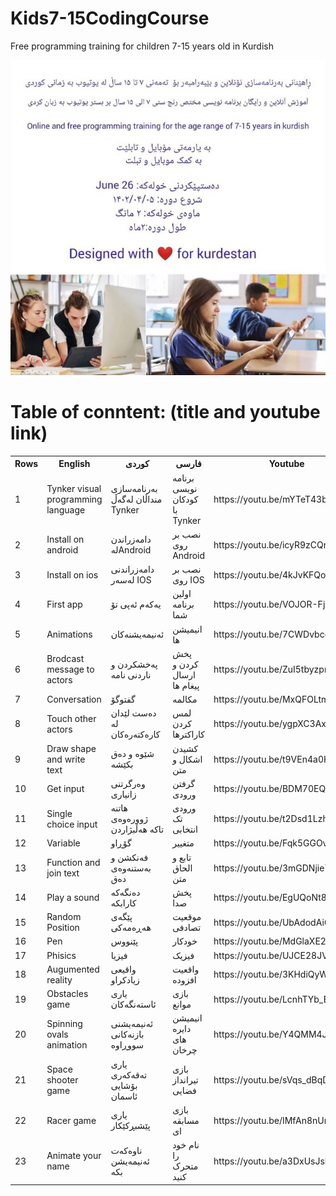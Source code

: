 # Kids7-15CodingCourse
Free programming training for children 7-15 years old in Kurdish </br>

![Screenshot](509110bf-1e38-4955-b8b2-3b1440404ad1.jpg)
# Table of conntent: (title and youtube link)</br>


<table>
  <tr>
    <th>Rows</th>
    <th>English</th>
    <th>کوردی</th>
     <th>فارسی</th>
 <th>Youtube</th>
  </tr>
  <tr>
    <td>1</td>
    <td>Tynker visual programming language </td>
    <td>بەرنامەسازی منداڵان لەگەڵ Tynker </td>
        <td>برنامه نویسی کودکان با Tynker</td>
    <td>https://youtu.be/mYTeT43bNHg</td>
  </tr>
  <tr>
    <td>2</td>
    <td>Install on android</td>
    <td>دامەزراندن لەAndroid </td>
     <td>نصب بر روی Android</td>
     <td>https://youtu.be/icyR9zCQrgo</td>
  </tr>

  <tr>
    <td>3</td>
    <td>Install on ios</td>
    <td>دامەزراندنی لەسەر IOS </td>
     <td>نصب بر روی IOS</td>
     <td>https://youtu.be/4kJvKFQog4g</td>
  </tr>

<tr>
    <td>4</td>
    <td>First app</td>
    <td>یەکەم ئەپی تۆ </td>
     <td>اولین برنامه شما</td>
     <td>https://youtu.be/VOJOR-FjxT4</td>
  </tr>


  <tr>
    <td>5</td>
    <td>Animations</td>
    <td>ئەنیمەیشنەکان</td>
     <td>انیمیشن ها </td>
     <td>https://youtu.be/7CWDvbcoRiU</td>
  </tr>
  
  <tr>
    <td>6</td>
    <td>Brodcast message to actors</td>
    <td>پەخشکردن و ناردنی نامە </td>
     <td>پخش کردن و ارسال پیغام ها </td>
     <td>https://youtu.be/ZuI5tbyzpmM</td>
  </tr>


  <tr>
    <td>7</td>
    <td>Conversation</td>
    <td>گفتوگۆ</td>
     <td>مکالمه</td>
     <td>https://youtu.be/MxQFOLtmCDU</td>
  </tr>

<tr>
    <td>8</td>
    <td>Touch other actors</td>
    <td>دەست لێدان لە کارەکتەرەکان </td>
     <td>لمس کردن کاراکترها </td>
     <td>https://youtu.be/ygpXC3AxJxA</td>
  </tr>

<tr>
    <td>9</td>
    <td>Draw shape and write text</td>
    <td>شێوە و دەق بکێشە </td>
     <td>کشیدن اشکال و متن</td>
     <td>https://youtu.be/t9VEn4a0K4M/td>
  </tr>

 <tr>
    <td>10</td>
    <td>Get input</td>
    <td>وەرگرتنی زانیاری </td>
     <td>گرفتن ورودی </td>
     <td>https://youtu.be/BDM70EQdw-U</td>
  </tr>


  <tr>
    <td>11</td>
    <td>Single choice input</td>
    <td>هاتنە ژوورەوەی تاکە هەڵبژاردن</td>
     <td>ورودی تک انتخابی</td>
     <td>https://youtu.be/t2Dsd1Lzhxk</td>
  </tr>

  <tr>
    <td>12</td>
    <td>Variable</td>
    <td>گۆڕاو</td>
     <td>متغییر</td>
     <td> https://youtu.be/Fqk5GGOvUEU </td>
  </tr>
  
  
  <tr>
    <td>13</td>
    <td> Function and join text </td>
    <td>فەنکشن و بەستنەوەی دەق</td>
     <td> تابع و الحاق متن</td>
     <td> https://youtu.be/3mGDNjie7gQ </td>
  </tr>

   <tr>
    <td>14</td>
    <td>Play a sound</td>
    <td>ده‌نگه‌كه‌ كارابكه‌</td>
     <td>پخش صدا</td>
     <td> https://youtu.be/EgUQoNt8AtE </td>
  </tr>

   <tr>
    <td>15</td>
    <td>Random Position</td>
    <td>پێگەی هەڕەمەکی</td>
     <td>موقعیت تصادفی</td>
     <td>https://youtu.be/UbAdodAi6pA</td>
  </tr>
  <tr>
    <td>16</td>
    <td>Pen</td>
    <td>پێنووس</td>
     <td>خودکار</td>
     <td> https://youtu.be/MdGlaXE2foc </td>
  </tr>

  <tr>
    <td>17</td>
    <td>Phisics</td>
    <td>فیزیا</td>
    <td>فیزیک</td>
    <td>https://youtu.be/UJCE28JVrpI</td>
  </tr>

  
   <tr>
    <td>18</td>
    <td>Augumented reality</td>
    <td>واقیعی زیادکراو</td>
     <td>واقعیت افزوده</td>
     <td>https://youtu.be/3KHdiQyW1Us</td>
  </tr>



 
 <tr>
    <td>19</td>
    <td>Obstacles game</td>
    <td>یاری ئاستەنگەکان</td>
    <td>بازی موانع</td>
    <td>https://youtu.be/LcnhTYb_Bg8</td>
</tr>



  <tr>
    <td>20</td>
    <td>Spinning ovals animation</td>
    <td>ئەنیمەیشنی بازنەکانی سووڕاوە</td>
    <td>انیمیشن دایره های چرخان</td>
    <td>https://youtu.be/Y4QMM4JFd5s</td>
  </tr>
  
  <tr>
    <td>21</td>
    <td>Space shooter game</td>
    <td>یاری تەقەکەری بۆشایی ئاسمان</td>
    <td>بازی تیرانداز فضایی</td>
    <td>https://youtu.be/sVqs_dBqDqE</td>
  </tr>

   <tr>
    <td>22</td>
    <td>Racer game</td>
    <td>یاری پێشبڕکێکار</td>
    <td>بازی مسابقه ای</td>
    <td>https://youtu.be/IMfAn8nUrdk</td>
  </tr>

   <tr>
    <td>23</td>
    <td>Animate your name</td>
    <td>ناوەکەت ئەنیمەیشن بکە</td>
    <td>نام خود را متحرک کنید</td>
    <td>https://youtu.be/a3DxUsJsbb0</td>
  </tr>
  
</table>


